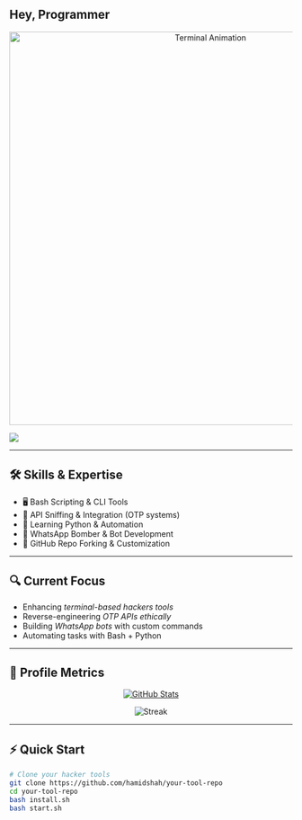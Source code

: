 ## Hey, Programmer
<p align="center">
  <img src="https://user-images.githubusercontent.com/49580304/110318584-81067880-7fc2-11eb-8391-152d308e7f2b.gif" alt="Terminal Animation" width="700"/>
</p>
<p align="left">
  <img src="https://readme-typing-svg.herokuapp.com?font=Fira+Code&size=24&duration=3200&pause=700&color=FF0000&width=600&lines=This+is+the+Hamid+Shah;It's+Not+Just+a+Name+Bro;It's+a+Brand" />
</p>

---

## 🛠 Skills & Expertise
- 🖥 Bash Scripting & CLI Tools
- 🤖 API Sniffing & Integration (OTP systems)
- 🧠 Learning Python & Automation
- 📡 WhatsApp Bomber & Bot Development
- 📝 GitHub Repo Forking & Customization

---

## 🔍 Current Focus
- Enhancing *terminal-based hackers tools*
- Reverse-engineering *OTP APIs ethically*
- Building *WhatsApp bots* with custom commands  
- Automating tasks with Bash + Python

---

## 🧩 Profile Metrics

<p align="center">
  <a href="https://github.com/hamidshah">
    <img src="https://github-readme-stats.vercel.app/api?username=hamidshah&show_icons=true&theme=radical" alt="GitHub Stats">
  </a>
</p>
<p align="center">
  <img src="https://github-readme-streak-stats.herokuapp.com/?user=hamidshah&theme=radical" alt="Streak">
</p>

---

## ⚡ Quick Start

```bash
# Clone your hacker tools
git clone https://github.com/hamidshah/your-tool-repo
cd your-tool-repo
bash install.sh
bash start.sh
